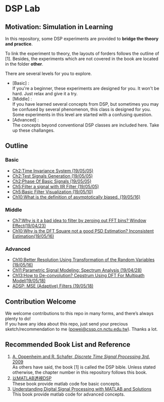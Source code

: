 ﻿# DSP Lab

## Motivation: Simulation in Learning
In this repository, some DSP experiments are provided to **bridge the theory and practice**.

To link the experiment to theory, the layouts of forders follows the outline of [1]. Besides, the experiments which are not covered in the book are located in the folder **other**.

There are several levels for you to explore.
- [Basic] :  
If you're a beginner, these experiments are designed for you. It won't be hard. Just relax and give it a try.
- [Middle] :  
If you have learned several concepts from DSP, but sometimes you may be confused by several phenomenon, this class is designed for you. Some experiments in this level are started with a confusing question.
- [Advanced] :  
The concepts beyond conventional DSP classes are included here. Take up these challanges.


## Outline  

### Basic
- [Ch2:Time Invariance System (19/05/05)](/Ch2_DiscreteTimeSignalAndSystem/Basic_TimeInvariance)
- [Ch2:Test Signals Generation (19/05/05)](/Ch2_DiscreteTimeSignalAndSystem/Basic_TestSignalsGeneration)
- [Ch2:Phase Of Basic Signals (19/05/05)](/Ch2_DiscreteTimeSignalAndSystem/Basic_MagPhaseOfSignal)  
- [Ch5:Filter a signal with IIR Filter (19/05/05)](/Ch5_TransformAnalysisOfLTISystem/Basic_UseFilter)  
- [Ch5:Basic Filter Visualization (19/05/10)](/Ch5_TransformAnalysisOfLTISystem/Basic_FilterVisualization)
- [Ch10:What is the definition of asymptotically biased. (19/05/16)](/Ch10_FourierAnalysisOfSignalsUsingTheDFT/10_5_Periodogram/Basic_AsymptoticallyUnbiased)

### Middle
- [Ch7:Why is it a bad idea to filter by zeroing out FFT bins? Window Effect(19/04/23)](/Ch7_FilterDesignTechniques/Middle_WindowEffect) 
- [Ch10:Why is the DFT Square not a good PSD Estimation? Inconsistent Estimation(19/05/16)](/Ch10_FourierAnalysisOfSignalsUsingTheDFT/10_5_Periodogram/Midle_InConsistVar) 

### Advanced
- [Ch10:Better Resolution Using Transformation of the Random Variables (19/05/16)](/Ch10_FourierAnalysisOfSignalsUsingTheDFT/10_5_Periodogram/Advanced_BetterResolutionUsingTransformationOfRandomVariables)
- [Ch11:Parametric Signal Modeling: Spectrum Analysis (19/04/28)](/Ch11_ParametricSignalModeling/Advanced_SpectrumAnalysis)
- [Ch13:How to De-convolution? Cepstrum Using DFT For Multipath Model(19/05/18)](/Ch13_CepstrumAnalysisAndHomomorphicDeconvolution/13_9_ComplexCepstrumForASimpleMultipathModel/Advanced_ComputeCepstrumUsingDFTForMultipathModel)
- [ADSP: MSE (Adaptive) Filters (19/05/18)](/Others/LMS)

## Contribution Welcome
We welcome contributions to this repo in many forms, and there’s always plenty to do!  
If you have any idea about this repo, just send your precious sketch/recommendation to me (powei@cssp.cn.nctu.edu.tw). Thanks a lot.

## Recommended Book List and Reference


1. [A. Oppenheim and R. Schafer, *Discrete Time Signal Processing 3rd*. 2009](https://dl.acm.org/citation.cfm?id=1795494)  
As others have said, the book [1] is called the DSP bible. Unless stated otherwise, the chapter number in this repository follows this book.
2. [以MATLAB透視DSP](https://www.kingstone.com.tw/new/basic/2014712029455)  
These book provide matlab code foe basic concepts.
3. [Understanding Digital Signal Processing with MATLAB and Solutions](https://www.mathworks.com/academia/books/understanding-digital-signal-processing-with-matlab-and-solutions-poularikas.html)  
This book provide matlab code for advanced concepts.
